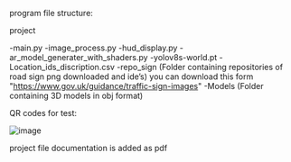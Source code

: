 program file structure:

project

  -main.py
  -image_process.py
  -hud_display.py
  -ar_model_generater_with_shaders.py
  -yolov8s-world.pt
  -Location_ids_discription.csv
  -repo_sign (Folder containing repositories of road sign png downloaded and ide’s) you can download this form "https://www.gov.uk/guidance/traffic-sign-images"
  -Models (Folder containing 3D models in obj format)

QR codes for test:

![image](https://github.com/user-attachments/assets/0dafc384-9afc-498c-b7cf-0c61e448634f)

project file documentation is added as pdf 
